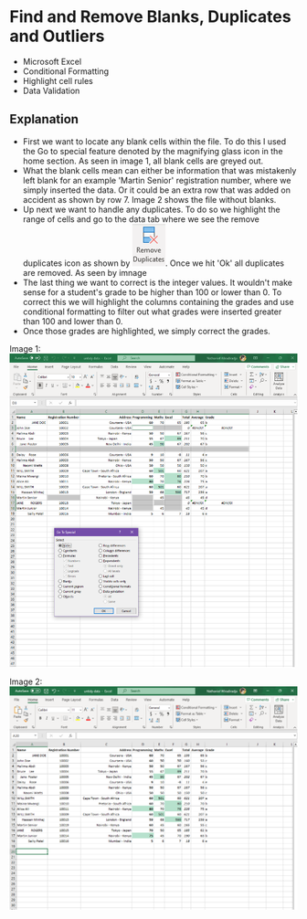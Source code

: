 # Find and Remove Blanks, Duplicates and Outliers
* Microsoft Excel
* Conditional Formatting
* Highlight cell rules
* Data Validation

## Explanation 
* First we want to locate any blank cells within the file. To do this I used the Go to special feature denoted by the magnifying glass icon in the home section. As seen in image 1, all blank cells are greyed out.
* What the blank cells mean can either be information that was mistakenly left blank for an example 'Martin Senior' registration number, where we simply inserted the data. Or it could be an extra row that was added on accident as shown by row 7. Image 2 shows the file without blanks.
* Up next we want to handle any duplicates. To do so we highlight the range of cells and go to the data tab where we see the remove duplicates icon as shown by ![](https://github.com/Nwiradiradja/DataCleaning-Excel/blob/main/Blanks_Duplicates_Outliers/RemoveDuplicate.png?raw=true). Once we hit 'Ok' all duplicates are removed. As seen by imnage
* The last thing we want to correct is the integer values. It wouldn't make sense for a student's grade to be higher than 100 or lower than 0. To correct this we will highlight the columns containing the grades and use conditional formatting to filter out what grades were inserted greater than 100 and lower than 0.
* Once those grades are highlighted, we simply correct the grades.

Image 1:
![](https://github.com/Nwiradiradja/DataCleaning-Excel/blob/main/Blanks_Duplicates_Outliers/Blanks1.png?raw=true)

Image 2:
![](https://github.com/Nwiradiradja/DataCleaning-Excel/blob/main/Blanks_Duplicates_Outliers/Blanks2.png?raw=true)

